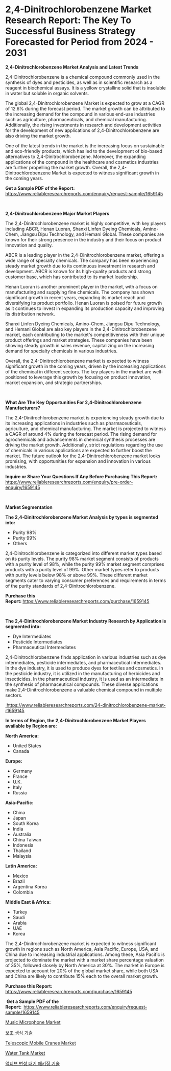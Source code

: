 <p><h1>2,4-Dinitrochlorobenzene Market Research Report: The Key To Successful Business Strategy Forecasted for Period from 2024 - 2031</h1></p><p><strong>2,4-Dinitrochlorobenzene Market Analysis and Latest Trends</strong></p>
<p><p>2,4-Dinitrochlorobenzene is a chemical compound commonly used in the synthesis of dyes and pesticides, as well as in scientific research as a reagent in biochemical assays. It is a yellow crystalline solid that is insoluble in water but soluble in organic solvents.</p><p>The global 2,4-Dinitrochlorobenzene Market is expected to grow at a CAGR of 12.6% during the forecast period. The market growth can be attributed to the increasing demand for the compound in various end-use industries such as agriculture, pharmaceuticals, and chemical manufacturing. Additionally, the rising investments in research and development activities for the development of new applications of 2,4-Dinitrochlorobenzene are also driving the market growth.</p><p>One of the latest trends in the market is the increasing focus on sustainable and eco-friendly products, which has led to the development of bio-based alternatives to 2,4-Dinitrochlorobenzene. Moreover, the expanding applications of the compound in the healthcare and cosmetics industries are further propelling the market growth. Overall, the 2,4-Dinitrochlorobenzene Market is expected to witness significant growth in the coming years.</p></p>
<p><strong>Get a Sample PDF of the Report:&nbsp;</strong> <a href="https://www.reliableresearchreports.com/enquiry/request-sample/1659145">https://www.reliableresearchreports.com/enquiry/request-sample/1659145</a></p>
<p>&nbsp;</p>
<p><strong>2,4-Dinitrochlorobenzene Major Market Players</strong></p>
<p><p>The 2,4-Dinitrochlorobenzene market is highly competitive, with key players including ABCR, Henan Luoran, Shanxi Linfen Dyeing Chemicals, Amino-Chem, Jiangsu Dipu Technology, and Hemani Global. These companies are known for their strong presence in the industry and their focus on product innovation and quality.</p><p>ABCR is a leading player in the 2,4-Dinitrochlorobenzene market, offering a wide range of specialty chemicals. The company has been experiencing steady market growth due to its continuous investment in research and development. ABCR is known for its high-quality products and strong customer base, which has contributed to its market leadership.</p><p>Henan Luoran is another prominent player in the market, with a focus on manufacturing and supplying fine chemicals. The company has shown significant growth in recent years, expanding its market reach and diversifying its product portfolio. Henan Luoran is poised for future growth as it continues to invest in expanding its production capacity and improving its distribution network.</p><p>Shanxi Linfen Dyeing Chemicals, Amino-Chem, Jiangsu Dipu Technology, and Hemani Global are also key players in the 2,4-Dinitrochlorobenzene market, each contributing to the market's competitiveness with their unique product offerings and market strategies. These companies have been showing steady growth in sales revenue, capitalizing on the increasing demand for specialty chemicals in various industries.</p><p>Overall, the 2,4-Dinitrochlorobenzene market is expected to witness significant growth in the coming years, driven by the increasing applications of the chemical in different sectors. The key players in the market are well-positioned to leverage this growth by focusing on product innovation, market expansion, and strategic partnerships.</p></p>
<p>&nbsp;</p>
<p><strong>What Are The Key Opportunities For 2,4-Dinitrochlorobenzene Manufacturers?</strong></p>
<p><p>The 2,4-Dinitrochlorobenzene market is experiencing steady growth due to its increasing applications in industries such as pharmaceuticals, agriculture, and chemical manufacturing. The market is projected to witness a CAGR of around 4% during the forecast period. The rising demand for agrochemicals and advancements in chemical synthesis processes are driving the market growth. Additionally, strict regulations regarding the use of chemicals in various applications are expected to further boost the market. The future outlook for the 2,4-Dinitrochlorobenzene market looks promising, with opportunities for expansion and innovation in various industries.</p></p>
<p><strong>Inquire or Share Your Questions If Any Before Purchasing This Report:</strong> <a href="https://www.reliableresearchreports.com/enquiry/pre-order-enquiry/1659145">https://www.reliableresearchreports.com/enquiry/pre-order-enquiry/1659145</a></p>
<p>&nbsp;</p>
<p><strong>Market Segmentation</strong></p>
<p><strong>The 2,4-Dinitrochlorobenzene Market Analysis by types is segmented into:</strong></p>
<p><ul><li>Purity 98%</li><li>Purity 99%</li><li>Others</li></ul></p>
<p><p>2,4-Dinitrochlorobenzene is categorized into different market types based on its purity levels. The purity 98% market segment consists of products with a purity level of 98%, while the purity 99% market segment comprises products with a purity level of 99%. Other market types refer to products with purity levels below 98% or above 99%. These different market segments cater to varying consumer preferences and requirements in terms of the purity standards of 2,4-Dinitrochlorobenzene.</p></p>
<p><strong>Purchase this Report:&nbsp;</strong><a href="https://www.reliableresearchreports.com/purchase/1659145">https://www.reliableresearchreports.com/purchase/1659145</a></p>
<p>&nbsp;</p>
<p><strong>The 2,4-Dinitrochlorobenzene Market Industry Research by Application is segmented into:</strong></p>
<p><ul><li>Dye Intermediates</li><li>Pesticide Intermediates</li><li>Pharmaceutical Intermediates</li></ul></p>
<p><p>2,4-Dinitrochlorobenzene finds application in various industries such as dye intermediates, pesticide intermediates, and pharmaceutical intermediates. In the dye industry, it is used to produce dyes for textiles and cosmetics. In the pesticide industry, it is utilized in the manufacturing of herbicides and insecticides. In the pharmaceutical industry, it is used as an intermediate in the synthesis of pharmaceutical compounds. These diverse applications make 2,4-Dinitrochlorobenzene a valuable chemical compound in multiple sectors.</p></p>
<p><a href="https://www.reliableresearchreports.com/24-dinitrochlorobenzene-market-r1659145">&nbsp;https://www.reliableresearchreports.com/24-dinitrochlorobenzene-market-r1659145</a></p>
<p><strong>In terms of Region, the 2,4-Dinitrochlorobenzene Market Players available by Region are:</strong></p>
<p>
    <p> <strong> North America: </strong>
        <ul>
            <li>United States</li>
            <li>Canada</li>
        </ul>
        </p> 
    <p> <strong> Europe: </strong>
        <ul>
            <li>Germany</li>
            <li>France</li>
            <li>U.K.</li>
            <li>Italy</li>
            <li>Russia</li>
        </ul>
        </p> 
    <p> <strong> Asia-Pacific: </strong>
        <ul>
            <li>China</li>
            <li>Japan</li>
            <li>South Korea</li>
            <li>India</li>
            <li>Australia</li>
            <li>China Taiwan</li>
            <li>Indonesia</li>
            <li>Thailand</li>
            <li>Malaysia</li>
        </ul>
        </p> 
    <p> <strong> Latin America: </strong>
        <ul>
            <li>Mexico</li>
            <li>Brazil</li>
            <li>Argentina Korea</li>
            <li>Colombia</li>
        </ul>
        </p> 
    <p> <strong> Middle East & Africa: </strong>
        <ul>
            <li>Turkey</li>
            <li>Saudi</li>
            <li>Arabia</li>
            <li>UAE</li>
            <li>Korea</li>
        </ul>
    </p>
    </p>
<p><p>The 2,4-Dinitrochlorobenzene market is expected to witness significant growth in regions such as North America, Asia Pacific, Europe, USA, and China due to increasing industrial applications. Among these, Asia Pacific is projected to dominate the market with a market share percentage valuation of 35%, followed closely by North America at 30%. The market in Europe is expected to account for 20% of the global market share, while both USA and China are likely to contribute 15% each to the overall market growth.</p></p>
<p><strong>Purchase this Report: </strong><a href="https://www.reliableresearchreports.com/purchase/1659145">https://www.reliableresearchreports.com/purchase/1659145</a></p>
<p>&nbsp;<strong>Get a Sample PDF of the Report:&nbsp;&nbsp;</strong><a href="https://www.reliableresearchreports.com/enquiry/request-sample/1659145">https://www.reliableresearchreports.com/enquiry/request-sample/1659145</a></p>
<p><strong></strong></p>
<p><p><a href="https://issuu.com/reportprime-2/docs/music-microphone-market-size-2030.pptx">Music Microphone Market</a></p><p><a href="https://github.com/mduzzalmduzzal601/Market-Research-Report-List-1/blob/main/509916887853.md">보조 생식 기술</a></p><p><a href="https://www.linkedin.com/pulse/telescopic-mobile-cranes-market-insights-cagr-trends-growth-jj1te">Telescopic Mobile Cranes Market</a></p><p><a href="https://www.linkedin.com/pulse/water-tank-market-trends-analysis-forecasted-period-2024-2031-vfkge">Water Tank Market</a></p><p><a href="https://github.com/MayeKuhic00/Market-Research-Report-List-1/blob/main/973523187852.md">액티브 변성 대기 패키징 기술</a></p></p>